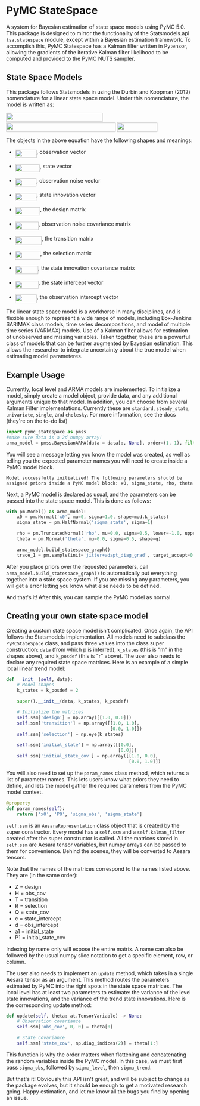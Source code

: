 # PyMC StateSpace
A system for Bayesian estimation of state space models using PyMC 5.0. This package is designed to mirror the functionality of the Statsmodels.api `tsa.statespace` module, except within a Bayesian estimation framework. To accomplish this, PyMC Statespace has a Kalman filter written in Pytensor, allowing the gradients of the iterative Kalman filter likelihood to be computed and provided to the PyMC NUTS sampler.

## State Space Models
This package follows Statsmodels in using the Durbin and Koopman (2012) nomenclature for a linear state space model. Under this nomenclature, the model is written as:

<img src="svgs/4881244fda86ce9792cccafb3bb7eb0c.svg?invert_in_darkmode" align=middle width=258.9341501999999pt height=24.65753399999998pt/>
<img src="svgs/17a925cbd243c9dd3ce20fd8558993f1.svg?invert_in_darkmode" align=middle width="293.57032319999996pt" height="24.65753399999998pt/">
<img src="svgs/f566e90ed17c5292db4600846e0ace27.svg?invert_in_darkmode" align=middle width=108.89074349999999pt height=24.65753399999998pt/>

The objects in the above equation have the following shapes and meanings:

- <img src="svgs/d523a14b8179ebe46f0ed16895ee46f0.svg?invert_in_darkmode" align=middle width=57.733970249999985pt height=21.18721440000001pt/>, observation vector
- <img src="svgs/54221efbfb5e69569dfe8ddea785093a.svg?invert_in_darkmode" align=middle width=66.35271884999999pt height=21.18721440000001pt/>, state vector
- <img src="svgs/523b266d36c270dbbb5daf2c9092ce0f.svg?invert_in_darkmode" align=middle width=57.340042649999994pt height=21.18721440000001pt/>, observation noise vector
- <img src="svgs/17b59c002f249204f24e31507dc4957d.svg?invert_in_darkmode" align=middle width=57.43908884999998pt height=21.18721440000001pt/>, state innovation vector


- <img src="svgs/ff25a8f22c7430ca572d33206c0a9176.svg?invert_in_darkmode" align=middle width=67.10991044999999pt height=22.465723500000017pt/>, the design matrix
- <img src="svgs/a06c0e58d4d162b0e87d32927c9812db.svg?invert_in_darkmode" align=middle width=63.39029894999998pt height=22.465723500000017pt/>, observation noise covariance matrix
- <img src="svgs/3b5e41543d7fc8cedf98ec609b343134.svg?invert_in_darkmode" align=middle width=71.65714874999999pt height=22.465723500000017pt/>, the transition matrix
- <img src="svgs/cac7e81ebde5e530e639eae5389f149e.svg?invert_in_darkmode" align=middle width=67.97229284999999pt height=22.465723500000017pt/>, the selection matrix
- <img src="svgs/edcff444fd5240add1c47d2de50ebd7e.svg?invert_in_darkmode" align=middle width=61.92609719999999pt height=22.465723500000017pt/>, the state innovation covariance matrix


- <img src="svgs/92b8c1194757fb3131cda468a34be85f.svg?invert_in_darkmode" align=middle width=62.950875899999986pt height=21.18721440000001pt/>, the state intercept vector
- <img src="svgs/a13d89295e999545a129b2d412e99f6d.svg?invert_in_darkmode" align=middle width=58.230501449999984pt height=22.831056599999986pt/>, the observation intercept vector

The linear state space model is a workhorse in many disciplines, and is flexible enough to represent a wide range of models, including Box-Jenkins SARIMAX class models, time series decompositions, and model of multiple time series (VARMAX) models. Use of a Kalman filter allows for estimation of unobserved and missing variables. Taken together, these are a powerful class of models that can be further augmented by Bayesian estimation. This allows the researcher to integrate uncertainty about the true model when estimating model parameteres.


## Example Usage

Currently, local level and ARMA models are implemented. To initialize a model, simply create a model object, provide data, and any additional arguments unique to that model. In addition, you can choose from several Kalman Filter implementations. Currently these are `standard`, `steady_state`, `univariate`, `single`, and `cholesky`. For more information, see the docs (they're on the to-do list)
```python
import pymc_statespace as pmss
#make sure data is a 2d numpy array!
arma_model = pmss.BayesianARMA(data = data[:, None], order=(1, 1), filter='standard', stationary_initalization=True)
```
You will see a message letting you know the model was created, as well as telling you the expected parameter names you will need to create inside a PyMC model block.
```commandline
Model successfully initialized! The following parameters should be assigned priors inside a PyMC model block: x0, sigma_state, rho, theta
```

Next, a PyMC model is declared as usual, and the parameters can be passed into the state space model. This is done as follows:
```python
with pm.Model() as arma_model:
    x0 = pm.Normal('x0', mu=0, sigma=1.0, shape=mod.k_states)
    sigma_state = pm.HalfNormal('sigma_state', sigma=1)

    rho = pm.TruncatedNormal('rho', mu=0.0, sigma=0.5, lower=-1.0, upper=1.0, shape=p)
    theta = pm.Normal('theta', mu=0.0, sigma=0.5, shape=q)

    arma_model.build_statespace_graph()
    trace_1 = pm.sample(init='jitter+adapt_diag_grad', target_accept=0.9)
```

After you place priors over the requested parameters, call `arma_model.build_statespace_graph()` to automatically put everything together into a state space system. If you are missing any parameters, you will get a error letting you know what else needs to be defined.

And that's it! After this, you can sample the PyMC model as normal.


## Creating your own state space model

Creating a custom state space model isn't complicated. Once again, the API follows the Statsmodels implementation. All models need to subclass the `PyMCStateSpace` class, and pass three values into the class super construction: `data` (from which p is inferred), `k_states` (this is "m" in the shapes above), and `k_posdef` (this is "r" above). The user also needs to declare any required state space matrices. Here is an example of a simple local linear trend model:

```python
def __init__(self, data):
    # Model shapes
    k_states = k_posdef = 2

    super().__init__(data, k_states, k_posdef)

    # Initialize the matrices
    self.ssm['design'] = np.array([[1.0, 0.0]])
    self.ssm['transition'] = np.array([[1.0, 1.0],
                                       [0.0, 1.0]])
    self.ssm['selection'] = np.eye(k_states)

    self.ssm['initial_state'] = np.array([[0.0],
                                          [0.0]])
    self.ssm['initial_state_cov'] = np.array([[1.0, 0.0],
                                              [0.0, 1.0]])
```
You will also need to set up the `param_names` class method, which returns a list of parameter names. This lets users know what priors they need to define, and lets the model gather the required parameters from the PyMC model context.

```python
@property
def param_names(self):
    return ['x0', 'P0', 'sigma_obs', 'sigma_state']
```

`self.ssm` is an `AesaraRepresentation` class object that is created by the super constructor. Every model has a `self.ssm` and a `self.kalman_filter` created after the super constructor is called. All the matrices stored in `self.ssm` are Aesara tensor variables, but numpy arrays can be passed to them for convenience. Behind the scenes, they will be converted to Aesara tensors.

Note that the names of the matrices correspond to the names listed above. They are (in the same order):

- Z = design
- H = obs_cov
- T = transition
- R = selection
- Q = state_cov
- c = state_intercept
- d = obs_intercept
- a1 = initial_state
- P1 = initial_state_cov

Indexing by name only will expose the entire matrix. A name can also be followed by the usual numpy slice notation to get a specific element, row, or column.

The user also needs to implement an `update` method, which takes in a single Aesara tensor as an argument. This method routes the parameters estimated by PyMC into the right spots in the state space matrices. The local level has at least two parameters to estimate: the variance of the level state innovations, and the variance of the trend state innovations. Here is the corresponding update method:

```python
def update(self, theta: at.TensorVariable) -> None:
    # Observation covariance
    self.ssm['obs_cov', 0, 0] = theta[0]

    # State covariance
    self.ssm['state_cov', np.diag_indices(2)] = theta[1:]
```

This function is why the order matters when flattening and concatenating the random variables inside the PyMC model. In this case, we must first pass `sigma_obs`, followed by `sigma_level`, then `sigma_trend`.

But that's it! Obviously this API isn't great, and will be subject to change as the package evolves, but it should be enough to get a motivated research going. Happy estimation, and let me know all the bugs you find by opening an issue.
